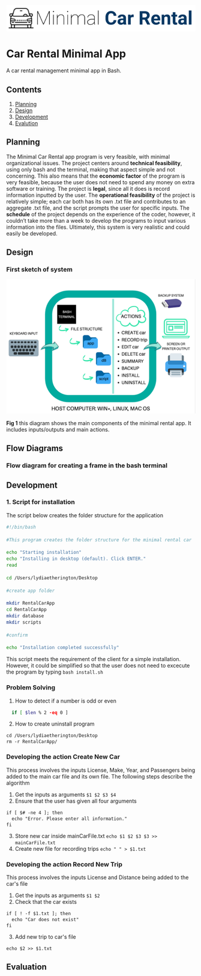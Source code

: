 ![CarRental](logo.png)

Car Rental Minimal App
===========================

A car rental management minimal app in Bash.

Contents
-----
  1. [Planning](#planning)
  1. [Design](#design)
  1. [Development](#development)
  1. [Evalution](#evaluation)

Planning
----------

The Minimal Car Rental app program is very feasible, with minimal organizational issues. The project centers around **technical feasibility**, using only bash and the terminal, making that aspect simple and not concerning. This also means that the **economic factor** of the program is very feasible, because the user does not need to spend any money on extra software or training. The project is **legal**, since all it does is record information inputted by the user. The **operational feasibility** of the project is relatively simple; each car both has its own .txt file and contributes to an aggregate .txt file, and the script prompts the user for specific inputs. The **schedule** of the project depends on the experience of the coder, however, it couldn’t take more than a week to develop the programs to input various information into the files. Ultimately, this system is very realistic and could easily be developed.


Design
---------

### First sketch of system

![System Diagram](systemDiagram.png)

**Fig 1** this diagram shows the main components of the minimal rental app. It includes inputs/outputs and main actions.


## Flow Diagrams

### Flow diagram for creating a frame in the bash terminal

Development
--------

### 1. Script for installation

The script below creates the folder structure for the application

```.sh
#!/bin/bash

#This program creates the folder structure for the minimal rental car

echo "Starting installation"
echo "Installing in desktop (default). Click ENTER."
read

cd /Users/lydiaetherington/Desktop

#create app folder

mkdir RentalCarApp
cd RentalCarApp
mkdir database
mkdir scripts

#confirm

echo "Installation completed successfully"
```
This script meets the requirement of the client for a simple installation. However, it could be simplified so that the user does not need to excecute the program by typing ``bash install.sh``

### Problem Solving

1. How to detect if a number is odd or even

```.sh
  if [ $len % 2 -eq 0 ]
```

2. How to create uninstall program

```
cd /Users/lydiaetherington/Desktop
rm -r RentalCarApp/
```

### Developing the action Create New Car
This process involves the inputs License, Make, Year, and Passengers being added to the main car file and its own file.
The following steps describe the algorithm

1. Get the inputs as arguments `$1 $2 $3 $4`
2. Ensure that the user has given all four arguments
```
if [ $# -ne 4 ]; then
  echo "Error. Please enter all information."
fi
```
3. Store new car inside mainCarFile.txt
`echo $1 $2 $3 $3 >> mainCarFile.txt`
4. Create new file for recording trips
`echo " " > $1.txt`

### Developing the action Record New Trip
This process involves the inputs License and Distance being added to the car's file

1. Get the inputs as arguments `$1 $2`
2. Check that the car exists
```
if [ ! -f $1.txt ]; then
  echo "Car does not exist"
fi
```
3. Add new trip to car's file
```
echo $2 >> $1.txt
```

Evaluation
-----------



